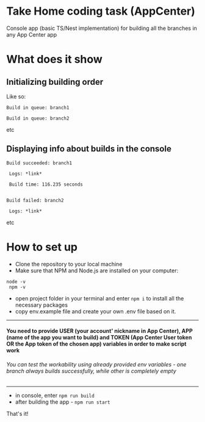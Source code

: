# Take Home coding task (AppCenter)
Console app (basic TS/Nest implementation) for building all the branches in any App Center app

# What does it show
## Initializing building order
Like so:

```
Build in queue: branch1

Build in queue: branch2

```

etc

## Displaying info about builds in the console

```
Build succeeded: branch1

 Logs: *link*

 Build time: 116.235 seconds


Build failed: branch2

 Logs: *link*
 ```
 etc
 
 # How to set up
 - Clone the repository to your local machine
 - Make sure that NPM and Node.js are installed on your computer:
 ```
 node -v
  npm -v
  ```
  - open project folder in your terminal and enter ```npm i``` to install all the necessary packages
  - copy env.example file and create your own .env file based on it.
  --------------
  #### You need to provide USER (your account' nickname in App Center), APP (name of the app you want to build) and TOKEN (App Center User token OR the App token of the chosen app) variables in order to make script work
  ###### You can test the workability using already provided env variables - one branch always builds successfully, while other is completely empty
  --------------
  - in console, enter ```npm run build ```
  - after building the app - ```npm run start ```

That's it! 
